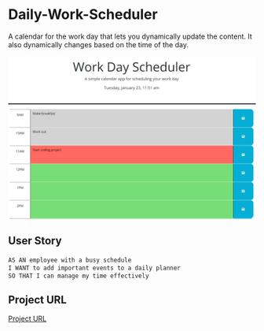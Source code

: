 # Daily-Work-Scheduler
A calendar for the work day that lets you dynamically update the content. It also dynamically changes based on the time of the day.

![Website-Example](assets/images/demo.png)

## User Story

```
AS AN employee with a busy schedule
I WANT to add important events to a daily planner
SO THAT I can manage my time effectively
```


## Project URL

[Project URL](https://drewhermanson.github.io/Daily-Work-Scheduler/)

